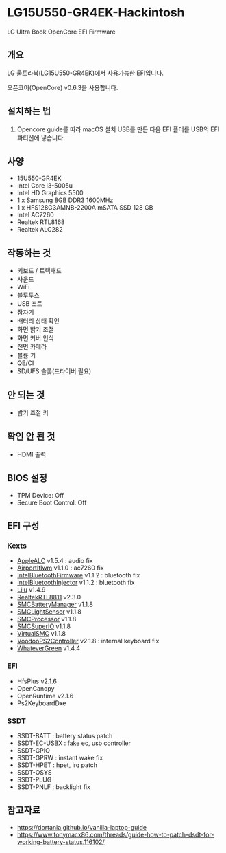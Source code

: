 # LG15U550-GR4EK-Hackintosh
 LG Ultra Book OpenCore EFI Firmware

## 개요

LG 울트라북(LG15U550-GR4EK)에서 사용가능한 EFI입니다.

오픈코어(OpenCore) v0.6.3을 사용합니다.

## 설치하는 법

1. Opencore guide를 따라 macOS 설치 USB를 만든 다음 EFI 폴더를 USB의 EFI 파티션에 넣습니다.



## 사양

- 15U550-GR4EK
- Intel Core i3-5005u
- Intel HD Graphics 5500
- 1 x Samsung 8GB DDR3 1600MHz
- 1 x HFS128G3AMNB-2200A mSATA SSD 128 GB
- Intel AC7260
- Realtek RTL8168
- Realtek ALC282



## 작동하는 것

- 키보드 / 트랙패드
- 사운드
- WiFi
- 블루투스
- USB 포트
- 잠자기
- 배터리 상태 확인
- 화면 밝기 조절
- 화면 커버 인식
- 전면 카메라
- 볼륨 키
- QE/CI
- SD/UFS 슬롯(드라이버 필요)

## 안 되는 것

- 밝기 조절 키

## 확인 안 된 것

- HDMI 출력

## BIOS 설정

- TPM Device: Off
- Secure Boot Control: Off



## EFI 구성

### Kexts

- [AppleALC](https://github.com/acidanthera/AppleALC) v1.5.4 : audio fix
- [AirportItlwm](https://github.com/OpenIntelWireless/itlwm) v1.1.0 : ac7260 fix
- [IntelBluetoothFirmware](https://github.com/OpenIntelWireless/IntelBluetoothFirmware) v1.1.2 : bluetooth fix
- [IntelBluetoothInjector](https://github.com/OpenIntelWireless/IntelBluetoothFirmware) v1.1.2 : bluetooth fix
- [Lilu](https://github.com/acidanthera/Lilu) v1.4.9
- [RealtekRTL8811](https://github.com/Mieze/RTL8111_driver_for_OS_X) v2.3.0
- [SMCBatteryManager](https://github.com/acidanthera/VirtualSMC) v1.1.8
- [SMCLightSensor](https://github.com/acidanthera/VirtualSMC) v1.1.8
- [SMCProcessor](https://github.com/acidanthera/VirtualSMC) v1.1.8
- [SMCSuperIO](https://github.com/acidanthera/VirtualSMC) v1.1.8
- [VirtualSMC](https://github.com/acidanthera/VirtualSMC) v1.1.8
- [VoodooPS2Controller](https://github.com/acidanthera/VoodooPS2) v2.1.8 : internal keyboard fix
- [WhateverGreen](https://github.com/acidanthera/WhateverGreen) v1.4.4

### EFI

- HfsPlus v2.1.6
- OpenCanopy
- OpenRuntime v2.1.6
- Ps2KeyboardDxe

### SSDT

- SSDT-BATT : battery status patch
- SSDT-EC-USBX : fake ec, usb controller
- SSDT-GPIO
- SSDT-GPRW : instant wake fix
- SSDT-HPET : hpet, irq patch
- SSDT-OSYS
- SSDT-PLUG
- SSDT-PNLF : backlight fix



## 참고자료

- https://dortania.github.io/vanilla-laptop-guide
- https://www.tonymacx86.com/threads/guide-how-to-patch-dsdt-for-working-battery-status.116102/
